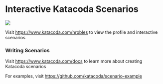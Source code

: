 # Interactive Katacoda Scenarios

[![](http://shields.katacoda.com/katacoda/hrobles/count.svg)](https://www.katacoda.com/hrobles "Get your profile on Katacoda.com")

Visit https://www.katacoda.com/hrobles to view the profile and interactive scenarios

### Writing Scenarios
Visit https://www.katacoda.com/docs to learn more about creating Katacoda scenarios

For examples, visit https://github.com/katacoda/scenario-example
